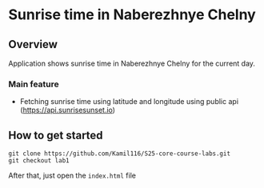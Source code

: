 # Sunrise time in Naberezhnye Chelny

## Overview

Application shows sunrise time in Naberezhnye Chelny for the current day.

### Main feature
- Fetching sunrise time using latitude and longitude using public api (https://api.sunrisesunset.io)
## How to get started

```
git clone https://github.com/Kamil116/S25-core-course-labs.git
git checkout lab1
```

After that, just open the `index.html` file